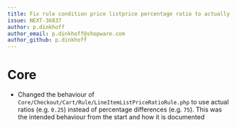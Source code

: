 ```yaml
---
title: Fix rule condition price listprice percentage ratio to actually use ratios
issue: NEXT-36837
author: p.dinkhoff
author_email: p.dinkhoff@shopware.com
author_github: p.dinkhoff
---
```

# Core
* Changed the behaviour of `Core/Checkout/Cart/Rule/LineItemListPriceRatioRule.php` to use actual ratios (e.g. `0.25`) instead of percentage differences (e.g. `75`). This was the intended behaviour from the start and how it is documented
